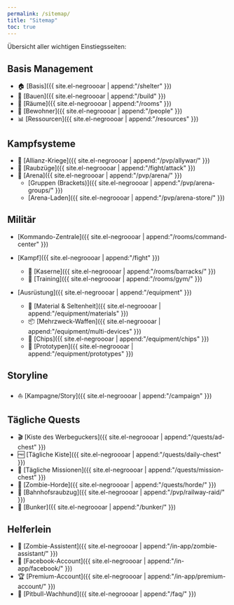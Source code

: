 ```yaml
---
permalink: /sitemap/
title: "Sitemap"
toc: true
---
```


Übersicht aller wichtigen Einstiegsseiten:

## Basis Management

* :house: [Basis]({{ site.el-negroooar | append:"/shelter" }})
* :construction: [Bauen]({{ site.el-negroooar | append:"/build" }})
* :door: [Räume]({{ site.el-negroooar | append:"/rooms" }})
* :couple: [Bewohner]({{ site.el-negroooar | append:"/people" }})
* :bar_chart: [Ressourcen]({{ site.el-negroooar | append:"/resources" }})
 
## Kampfsysteme

* :circus_tent: [Allianz-Kriege]({{ site.el-negroooar | append:"/pvp/allywar/" }}) 
* :punch: [Raubzüge]({{ site.el-negroooar | append:"/fight/attack" }}) 
* :crown: [Arena]({{ site.el-negroooar | append:"/pvp/arena/" }}) 
  * [Gruppen (Brackets)]({{ site.el-negroooar | append:"/pvp/arena-groups/" }})
  * [Arena-Laden]({{ site.el-negroooar | append:"/pvp/arena-store/" }})
 
## Militär

* [Kommando-Zentrale]({{ site.el-negroooar | append:"/rooms/command-center" }})
* [Kampf]({{ site.el-negroooar | append:"/fight" }})
  * :european_castle: [Kaserne]({{ site.el-negroooar | append:"/rooms/barracks/" }})
  * :muscle: [Training]({{ site.el-negroooar | append:"/rooms/gym/" }})

* [Ausrüstung]({{ site.el-negroooar | append:"/equipment" }})
  * :gift_heart: [Material & Seltenheit]({{ site.el-negroooar | append:"/equipment/materials" }})
  * :package: [Mehrzweck-Waffen]({{ site.el-negroooar | append:"/equipment/multi-devices" }})
  * :name_badge: [Chips]({{ site.el-negroooar | append:"/equipment/chips" }})
  * :beginner: [Prototypen]({{ site.el-negroooar | append:"/equipment/prototypes" }})

## Storyline

* :boat: [Kampagne/Story]({{ site.el-negroooar | append:"/campaign" }})

## Tägliche Quests

* :clapper: [Kiste des Werbeguckers]({{ site.el-negroooar | append:"/quests/ad-chest" }})
* :free: [Tägliche Kiste]({{ site.el-negroooar | append:"/quests/daily-chest" }})
* :twisted_rightwards_arrows: [Tägliche Missionen]({{ site.el-negroooar | append:"/quests/mission-chest" }})
* :japanese_ogre: [Zombie-Horde]({{ site.el-negroooar | append:"/quests/horde/" }})
* :station: [Bahnhofsraubzug]({{ site.el-negroooar | append:"/pvp/railway-raid/" }})
* :japanese_castle: [Bunker]({{ site.el-negroooar | append:"/bunker/" }})

## Helferlein

* :japanese_goblin: [Zombie-Assistent]({{ site.el-negroooar | append:"/in-app/zombie-assistant/" }})
* :blue_book: [Facebook-Account]({{ site.el-negroooar | append:"/in-app/facebook/" }})
* :trophy: [Premium-Account]({{ site.el-negroooar | append:"/in-app/premium-account/" }})
* :dog: [Pitbull-Wachhund]({{ site.el-negroooar | append:"/faq/" }})
